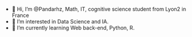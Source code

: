 - 👋 Hi, I’m @Pandarhz, Math, IT, cognitive science student from Lyon2 in France
- 👀 I’m interested in Data Science and IA.
- 🌱 I’m currently learning Web back-end, Python, R.

<!---
Pandarhz/Pandarhz is a ✨ special ✨ repository because its `README.md` (this file) appears on your GitHub profile.
You can click the Preview link to take a look at your changes.
--->
